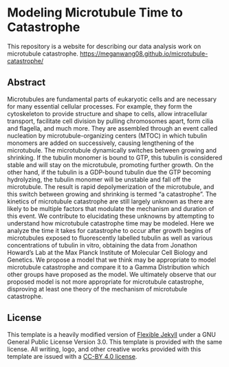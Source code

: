 # Modeling Microtubule Time to Catastrophe
This repository is a website for describing our data analysis work on microtubule
catastrophe.
https://meganwang08.github.io/microtubule-catastrophe/

## Abstract
Microtubules are fundamental parts of eukaryotic cells and are necessary for many essential cellular processes. For example, they form the cytoskeleton to provide structure and shape to cells, allow intracellular transport, facilitate cell division by pulling chromosomes apart, form cilia and flagella, and much more. They are assembled through an event called nucleation by microtubule-organizing centers (MTOC) in which tubulin monomers are added on successively, causing lengthening of the microtubule. The microtubule dynamically switches between growing and shrinking. If the tubulin monomer is bound to GTP, this tubulin is considered stable and will stay on the microtubule, promoting further growth. On the other hand, if the tubulin is a GDP-bound tubulin due the GTP becoming hydrolyzing, the tubulin monomer will be unstable and fall off the microtubule. The result is rapid depolymerization of the microtubule, and this switch between growing and shrinking is termed “a catastrophe”. The kinetics of microtubule catastrophe are still largely unknown as there are likely to be multiple factors that modulate the mechanism and duration of this event. We contribute to elucidating these unknowns by attempting to understand how microtubule catastrophe time may be modeled. Here we analyze the time it takes for catastrophe to occur after growth begins of microtubules exposed to fluorescently labelled tubulin as well as various concentrations of tubulin in vitro, obtaining the data from Jonathon Howard’s Lab at the Max Planck Institute of Molecular Cell Biology and Genetics. We propose a model that we think may be appropriate to model microtubule catastrophe and compare it to a Gamma Distribution which other groups have proposed as the model. We ultimately observe that our proposed model is not more appropriate for microtubule catastrophe, disproving at least one theory of the mechanism of microtubule catastrophe.

## License
This template is a heavily modified version of [Flexible
Jekyll](https://artemsheludko.github.io/flexible-jekyll/) under a GNU General
Public License Version 3.0. This template is provided with the same license.
All writing, logo, and other creative works provided with this template are
issued with a [CC-BY 4.0 license](https://creativecommons.org/licenses/by/4.0/).
